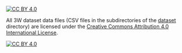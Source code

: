 [![CC BY 4.0][cc-by-shield]][cc-by]

[cc-by]: http://creativecommons.org/licenses/by/4.0/
[cc-by-image]: https://i.creativecommons.org/l/by/4.0/88x31.png
[cc-by-shield]: https://img.shields.io/badge/License-CC%20BY%204.0-lightgrey.svg

All 3W dataset data files (CSV files in the subdirectories of the [dataset](dataset) directory) are licensed under the [Creative Commons Attribution 4.0 International License][cc-by].

[![CC BY 4.0][cc-by-image]][cc-by]
